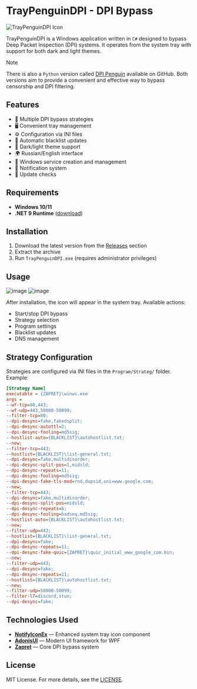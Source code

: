 # TrayPenguinDPI - DPI Bypass

![TrayPenguinDPI Icon](https://github.com/zhivem/TrayPenguinDPI/blob/master/penguin_icon.ico)

TrayPenguinDPI is a Windows application written in `C#` designed to bypass Deep Packet Inspection (DPI) systems. It operates from the system tray with support for both dark and light themes.

> [!NOTE]
> There is also a `Python` version called [DPI Penguin](https://github.com/zhivem/DPI-Penguin) available on GitHub. Both versions aim to provide a convenient and effective way to bypass censorship and DPI filtering.

## Features

- 🚀 Multiple DPI bypass strategies
- 🖥️ Convenient tray management
- ⚙️ Configuration via INI files
- 🔄 Automatic blacklist updates
- 🌙 Dark/light theme support
- 🌍 Russian/English interface
- 🔧 Windows service creation and management
- 🔔 Notification system
- 🔄 Update checks

## Requirements

- **Windows 10/11**
- **.NET 9 Runtime** ([download](https://dotnet.microsoft.com/en-us/download))

## Installation

1. Download the latest version from the [Releases](https://github.com/zhivem/TrayPenguinDPI/releases) section
2. Extract the archive
3. Run `TrayPenguinDPI.exe` (requires administrator privileges)

## Usage
![image](https://github.com/user-attachments/assets/44c8f10a-fcc3-4eeb-b698-6fb1a7762382)
![image](https://github.com/user-attachments/assets/5ec81eae-3979-4e2d-986e-31b9aaa230bf)

After installation, the icon will appear in the system tray. Available actions:

- Start/stop DPI bypass
- Strategy selection
- Program settings
- Blacklist updates
- DNS management

## Strategy Configuration

Strategies are configured via INI files in the `Program/Strateg/` folder. Example:

```ini
[Strategy Name]
executable = {ZAPRET}\winws.exe
args = 
--wf-tcp=80,443;
--wf-udp=443,50000-50099;
--filter-tcp=80;
--dpi-desync=fake,fakedsplit;
--dpi-desync-autottl=2;
--dpi-desync-fooling=md5sig;
--hostlist-auto={BLACKLIST}\autohostlist.txt;
--new;
--filter-tcp=443;
--hostlist={BLACKLIST}\list-general.txt;
--dpi-desync=fake,multidisorder;
--dpi-desync-split-pos=1,midsld;
--dpi-desync-repeats=11;
--dpi-desync-fooling=md5sig;
--dpi-desync-fake-tls-mod=rnd,dupsid,sni=www.google.com;
--new;
--filter-tcp=443;
--dpi-desync=fake,multidisorder;
--dpi-desync-split-pos=midsld;
--dpi-desync-repeats=6;
--dpi-desync-fooling=badseq,md5sig;
--hostlist-auto={BLACKLIST}\autohostlist.txt;
--new;
--filter-udp=443;
--hostlist={BLACKLIST}\list-general.txt;
--dpi-desync=fake;
--dpi-desync-repeats=11;
--dpi-desync-fake-quic={ZAPRET}\quic_initial_www_google_com.bin;
--new;
--filter-udp=443;
--dpi-desync=fake;
--dpi-desync-repeats=11;
--hostlist={BLACKLIST}\autohostlist.txt;
--new;
--filter-udp=50000-50099;
--filter-l7=discord,stun;
--dpi-desync=fake;
```

## Technologies Used

- **[NotifyIconEx](https://github.com/lemutec/NotifyIconEx)** —  Enhanced system tray icon component 
- **[AdonisUI](https://github.com/benruehl/adonis-ui)** —  Modern UI framework for WPF
- **[Zapret](https://github.com/bol-van/zapret)** — Core DPI bypass system

## License

MIT License. For more details, see the [LICENSE](https://raw.githubusercontent.com/zhivem/TrayPenguinDPI/refs/heads/master/LICENSE.txt).
